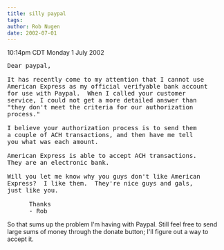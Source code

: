 ```yaml
---
title: silly paypal
tags: 
author: Rob Nugen
date: 2002-07-01
---
```


<p class=date>10:14pm CDT Monday 1 July 2002</p>

<pre>
Dear paypal,

It has recently come to my attention that I cannot use
American Express as my official verifyable bank account
for use with Paypal.  When I called your customer 
service, I could not get a more detailed answer than
"they don't meet the criteria for our authorization
process."

I believe your authorization process is to send them
a couple of ACH transactions, and then have me tell
you what was each amount.

American Express is able to accept ACH transactions.
They are an electronic bank.

Will you let me know why you guys don't like American
Express?  I like them.  They're nice guys and gals,
just like you.

      Thanks
      - Rob
</pre>

<p>So that sums up the problem I'm having with Paypal.  Still feel
free to send large sums of money through the donate button; I'll
figure out a way to accept it.</p>
